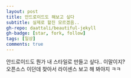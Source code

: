 ```yaml
---
layout: post
title: 안드로이드도 해보고 싶다
subtitle: 실제로 할진 모르겠음..
gh-repo: daattali/beautiful-jekyll
gh-badge: [star, fork, follow]
tags: [일상]
comments: true
---
```


안드로이드도 뭔가 내 스타일로 만들고 싶다.. 이말이지?  
오픈소스 이던데 찾아서 라이센스 보고 해 봐야지 ㅋㅋ
